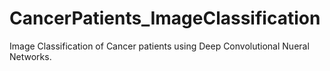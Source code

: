 # CancerPatients_ImageClassification
Image Classification of Cancer patients using Deep Convolutional Nueral Networks. 
